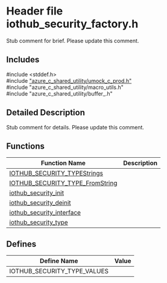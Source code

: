 # Header file iothub_security_factory.h 

Stub comment for brief. Please update this comment.

## Includes

\#include <stddef.h>  
\#include ["azure_c_shared_utility/umock_c_prod.h"](iot-c-ref-umock-c-prod-h.md)  
\#include "azure_c_shared_utility/macro_utils.h"  
\#include "azure_c_shared_utility/buffer_.h"  

## Detailed Description

Stub comment for details. Please update this comment.

## Functions

Function Name                  | Description                                
--------------------------------|---------------------------------------------
[IOTHUB_SECURITY_TYPEStrings](./iot-c-ref-iothub-security-factory-h/iothub-security-typestrings.md)            | 
[IOTHUB_SECURITY_TYPE_FromString](./iot-c-ref-iothub-security-factory-h/iothub-security-type-fromstring.md)            | 
[iothub_security_init](./iot-c-ref-iothub-security-factory-h/iothub-security-init.md)            | 
[iothub_security_deinit](./iot-c-ref-iothub-security-factory-h/iothub-security-deinit.md)            | 
[iothub_security_interface](./iot-c-ref-iothub-security-factory-h/iothub-security-interface.md)            | 
[iothub_security_type](./iot-c-ref-iothub-security-factory-h/iothub-security-type.md)            | 

## Defines

Define Name                    | Value                                
--------------------------------|---------------------------------------------
IOTHUB_SECURITY_TYPE_VALUES            | 

